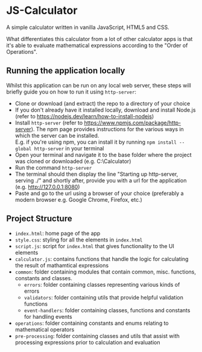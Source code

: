 # JS-Calculator

A simple calculator written in vanilla JavaScript, HTML5 and CSS. 

What differentiates this calculator from a lot of other calculator apps is 
that it's able to evaluate mathematical expressions according to the "Order of Operations".

## Running the application locally

Whilst this application can be run on any local web server, these steps will briefly guide you on how to run it using `http-server`:

- Clone or download (and extract) the repo to a directory of your choice
- If you don't already have it installed locally, download and install Node.js (refer to https://nodejs.dev/learn/how-to-install-nodejs)
- Install `http-server` (refer to https://www.npmjs.com/package/http-server). The npm page provides instructions for the various ways in which the server can be installed. <br> E.g. if you're using npm, you can install it by running
    `npm install --global http-server` in your terminal
 -  Open your terminal and navigate it to the base folder where the project was cloned or downloaded (e.g. C:\Calculator)
 - Run the command `http-server`
 - The terminal should then display the line "Starting up http-server, serving ./" and shortly after, provide you with a url for the application (e.g. http://127.0.0.1:8080)
 - Paste and go to the url using a browser of your choice (preferably a modern browser e.g. Google Chrome, Firefox, etc.)

## Project Structure

- `index.html`: home page of the app
- `style.css`: styling for all the elements in `index.html`
- `script.js`: script for `index.html` that gives functionality to the UI elements
- `calculator.js`: contains functions that handle the logic for calculating the result of mathamtical expressions
- `common`: folder containing modules that contain common, misc. functions, constants and classes.
  - `errors`: folder containing classes representing various kinds of errors
  - `validators`: folder containing utils that provide helpful validation functions
  - `event-handlers`: folder containing classes, functions and constants for handling events
- `operations`: folder containing constants and enums relating to mathematical operators
- `pre-processing`: folder containing classes and utils that assist with processing expressions prior to calculation and evaluation

